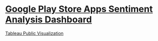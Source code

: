# [Google Play Store Apps Sentiment Analysis Dashboard](https://shail-shouryya.github.io/ETL-scripting-for-Google-play-store-apps-sentiment-analysis/)

[Tableau Public Visualization](https://public.tableau.com/profile/shail.shouryya#!/vizhome/GooglePlayStoreAppsSentimentAnalysis/S_byAppSize)
